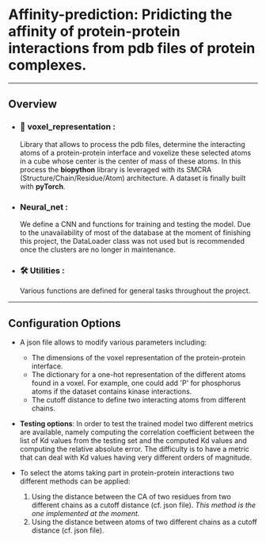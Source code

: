 # Affinity-prediction: Pridicting the affinity of protein-protein interactions from pdb files of protein complexes.

---

## Overview 

- ### 🧊 voxel_representation : 
  Library that allows to process the pdb files, determine the interacting atoms of a protein-protein
  interface and voxelize these selected atoms in a cube whose center is the center of mass of these 
  atoms. In this process the **biopython** library is leveraged with its SMCRA (Structure/Chain/Residue/Atom) 
  architecture. A dataset is finally built with **pyTorch**. 
   
- ### Neural_net :
  We define a CNN and functions for training and testing the model. Due to the unavailability of most of the 
  database at the moment of finishing this project, the DataLoader class was not used but is recommended once
  the clusters are no longer in maintenance. 
  

- ### 🛠 Utilities : 
  Various functions are defined for general tasks throughout the project.

---

## Configuration Options
- A json file allows to modify various parameters including: 
  - The dimensions of the voxel representation of the protein-protein interface. 
  - The dictionary for a one-hot representation of the different atoms found in a voxel. For example, one could add 'P' 
    for phosphorus atoms if the dataset contains kinase interactions.
  - The cutoff distance to define two interacting atoms from different chains. 
  

- **Testing options**: 
    In order to test the trained model two different metrics are available, namely computing the correlation coefficient
    between the list of Kd values from the testing set and the computed Kd values and computing the relative absolute error.
    The difficulty is to have a metric that can deal with Kd values having very different orders of magnitude. 


- To select the atoms taking part in protein-protein interactions two different methods can be applied:
  1. Using the distance between the CA of two residues from two different chains as a cutoff distance (cf. json file). 
     *This method is the one implemented at the moment.* 
  2. Using the distance between atoms of two different chains as a cutoff distance (cf. json file).
